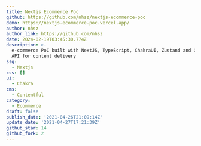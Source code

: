 ```yaml
---
title: Nextjs Ecommerce Poc
github: https://github.com/nhsz/nextjs-ecommerce-poc
demo: https://nextjs-ecommerce-poc.vercel.app/
author: nhsz
author_link: https://github.com/nhsz
date: 2024-02-19T03:45:30.774Z
description: >-
  e-commerce PoC built with NextJS, TypeScript, ChakraUI, Zustand and Contentful
  API for content delivery
ssg:
  - Nextjs
css: []
ui:
  - Chakra
cms:
  - Contentful
category:
  - Ecommerce
draft: false
publish_date: '2021-04-26T21:09:14Z'
update_date: '2021-04-27T17:21:39Z'
github_star: 14
github_fork: 2
---
```

